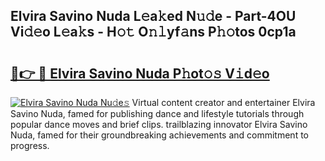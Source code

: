 ## Elvira Savino Nuda L𝚎a𝚔ed N𝚞𝚍e - Part-4OU Vi𝚍𝚎o L𝚎a𝚔s - H𝚘𝚝 O𝚗𝚕yf𝚊ns P𝚑𝚘tos 0cp1a

# <h2><a href="http://kf09vm.oniu.top/?m=Elvira+Savino+Nuda">🔗👉 🔴 Elvira Savino Nuda P𝚑ot𝚘𝚜 V𝚒d𝚎o</a></h2>

[![Elvira Savino Nuda Nu𝚍e𝚜](https://i.imgur.com/0qMVB7G.gif)](http://kf09vm.oniu.top/?m=Elvira+Savino+Nuda)
Virtual content creator and entertainer Elvira Savino Nuda, famed for publishing dance and lifestyle tutorials through popular dance moves and brief clips. trailblazing innovator Elvira Savino Nuda, famed for their groundbreaking achievements and commitment to progress.  
